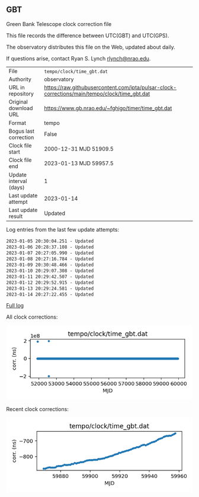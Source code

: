 
## GBT

Green Bank Telescope clock correction file

This file records the difference between UTC(GBT) and UTC(GPS).

The observatory distributes this file on the Web, updated about daily.

If questions arise, contact Ryan S. Lynch <rlynch@nrao.edu>.

|     |     |
|:--- |:--- |
| File | `tempo/clock/time_gbt.dat` |
| Authority | observatory |
| URL in repository | <https://raw.githubusercontent.com/ipta/pulsar-clock-corrections/main/tempo/clock/time_gbt.dat> |
| Original download URL | <https://www.gb.nrao.edu/~fghigo/timer/time_gbt.dat> |
| Format | tempo |
| Bogus last correction | False |
| Clock file start | 2000-12-31 MJD 51909.5 |
| Clock file end | 2023-01-13 MJD 59957.5 |
| Update interval (days) | 1 |
| Last update attempt | 2023-01-14 |
| Last update result | Updated |

Log entries from the last few update attempts:
```
2023-01-05 20:30:04.251 - Updated
2023-01-06 20:28:37.108 - Updated
2023-01-07 20:27:05.990 - Updated
2023-01-08 20:27:16.784 - Updated
2023-01-09 20:30:48.466 - Updated
2023-01-10 20:29:07.308 - Updated
2023-01-11 20:29:42.507 - Updated
2023-01-12 20:29:52.915 - Updated
2023-01-13 20:29:24.581 - Updated
2023-01-14 20:27:22.455 - Updated
```
[Full log](https://raw.githubusercontent.com/ipta/pulsar-clock-corrections/main/log/tempo/clock/time_gbt.dat.log)


All clock corrections:

![plot of all clock corrections](time_gbt.dat.png "All corrections")

Recent clock corrections:

![plot of recent clock corrections](time_gbt.dat.short.png "Recent corrections")

